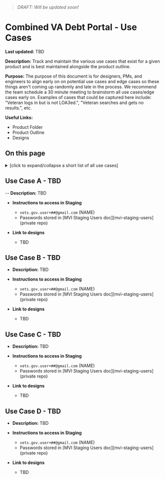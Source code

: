 > _DRAFT: Will be updated soon!_

# Combined VA Debt Portal - Use Cases

**Last updated:** TBD

**Description:** Track and maintain the various use cases that exist for a given product and is
best maintained alongside the product outline.

**Purpose:** The purpose of this document is for designers, PMs, and engineers to align
early on on potential use cases and edge cases so these things aren't coming up
randomly and late in the process. We recommend the team schedule a 30 minute
meeting to brainstorm all use cases/edge cases early on. Examples of cases that
could be captured here include: "Veteran logs in but is not LOA3ed.", "Veteran
searches and gets no results.", etc.


**Useful Links:**
- Product Folder
- Product Outline
- Designs

## On this page

<details>
<summary>[click to expand/collapse a short list of all use cases]</summary>
  
- [Use Case A - TBD](#use-case-a---TBD)
- [Use Case B - TBD](#use-case-b---TBD)
- [Use Case C - TBD](#use-case-c---TBD)
- [Use Case D - TBD](#use-case-d---TBD)

</details>

## Use Case A -  TBD

-- **Description:** TBD

- **Instructions to access in Staging** 
	- `vets.gov.user+##@gmail.com` (NAME)
	- Passwords stored in [MVI Staging Users doc][mvi-staging-users] \(private repo\)

- **Link to designs**
  - TBD

## Use Case B - TBD
- **Description:** TBD

- **Instructions to access in Staging** 
	- `vets.gov.user+##@gmail.com` (NAME)
	- Passwords stored in [MVI Staging Users doc][mvi-staging-users] \(private repo\)

- **Link to designs**
  - TBD


## Use Case C - TBD

- **Description:** TBD

- **Instructions to access in Staging** 
	- `vets.gov.user+##@gmail.com` (NAME)
	- Passwords stored in [MVI Staging Users doc][mvi-staging-users] \(private repo\)

- **Link to designs**
  - TBD


## Use Case D - TBD

- **Description:** TBD

- **Instructions to access in Staging** 
	- `vets.gov.user+##@gmail.com` (NAME)
	- Passwords stored in [MVI Staging Users doc][mvi-staging-users] \(private repo\)

- **Link to designs**
  - TBD

